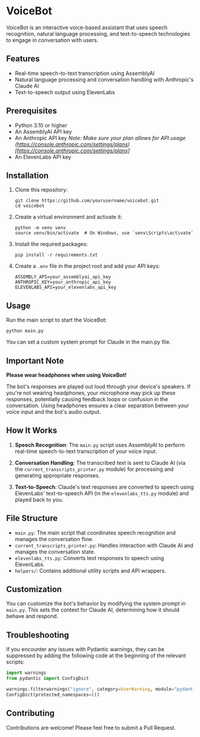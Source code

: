 # VoiceBot

VoiceBot is an interactive voice-based assistant that uses speech recognition, natural language processing, and text-to-speech technologies to engage in conversation with users.

## Features

- Real-time speech-to-text transcription using AssemblyAI
- Natural language processing and conversation handling with Anthropic's Claude AI
- Text-to-speech output using ElevenLabs

## Prerequisites

- Python 3.10 or higher
- An AssemblyAI API key
- An Anthropic API key *Note: Make sure your plan allows for API usage (https://console.anthropic.com/settings/plans)[https://console.anthropic.com/settings/plans]*
- An ElevenLabs API key

## Installation

1. Clone this repository:
   ```
   git clone https://github.com/yourusername/voicebot.git
   cd voicebot
   ```

2. Create a virtual environment and activate it:
   ```
   python -m venv venv
   source venv/bin/activate  # On Windows, use `venv\Scripts\activate`
   ```

3. Install the required packages:
   ```
   pip install -r requirements.txt
   ```

4. Create a `.env` file in the project root and add your API keys:
   ```
   ASSEMBLY_API=your_assemblyai_api_key
   ANTHROPIC_KEY=your_anthropic_api_key
   ELEVENLABS_API=your_elevenlabs_api_key
   ```

## Usage

Run the main script to start the VoiceBot:

```
python main.py
```

You can set a custom system prompt for Claude in the main.py file.

## Important Note

**Please wear headphones when using VoiceBot!** 

The bot's responses are played out loud through your device's speakers. If you're not wearing headphones, your microphone may pick up these responses, potentially causing feedback loops or confusion in the conversation. Using headphones ensures a clear separation between your voice input and the bot's audio output.

## How It Works

1. **Speech Recognition**: The `main.py` script uses AssemblyAI to perform real-time speech-to-text transcription of your voice input.

2. **Conversation Handling**: The transcribed text is sent to Claude AI (via the `current_transcripts_printer.py` module) for processing and generating appropriate responses.

3. **Text-to-Speech**: Claude's text responses are converted to speech using ElevenLabs' text-to-speech API (in the `elevenlabs_tts.py` module) and played back to you.

## File Structure

- `main.py`: The main script that coordinates speech recognition and manages the conversation flow.
- `current_transcripts_printer.py`: Handles interaction with Claude AI and manages the conversation state.
- `elevenlabs_tts.py`: Converts text responses to speech using ElevenLabs.
- `helpers/`: Contains additional utility scripts and API wrappers.

## Customization

You can customize the bot's behavior by modifying the system prompt in `main.py`. This sets the context for Claude AI, determining how it should behave and respond.

## Troubleshooting

If you encounter any issues with Pydantic warnings, they can be suppressed by adding the following code at the beginning of the relevant scripts:

```python
import warnings
from pydantic import ConfigDict

warnings.filterwarnings("ignore", category=UserWarning, module="pydantic")
ConfigDict(protected_namespaces=())
```

## Contributing

Contributions are welcome! Please feel free to submit a Pull Request.
